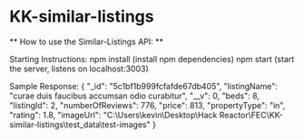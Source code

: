 # KK-similar-listings

** How to use the Similar-Listings API: **

Starting Instructions:
  npm install (install npm dependencies)
  npm start (start the server, listens on localhost:3003)




Sample Response:
  {
    "_id": "5c1bf1b999fcfafde67db405",
    "listingName": "curae duis faucibus accumsan odio curabitur",
    "__v": 0,
    "beds": 8,
    "listingId": 2,
    "numberOfReviews": 776,
    "price": 813,
    "propertyType": "in",
    "rating": 1.8,
    "imageUrl": "C:\Users\kevin\Desktop\Hack Reactor\FEC\KK-similar-listings\test_data\test-images"
  }